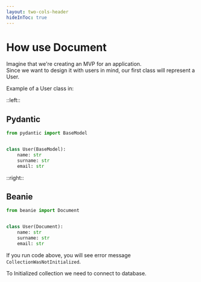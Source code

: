 ```yaml
---
layout: two-cols-header
hideInToc: true
---
```


# How use Document

<v-clicks>

Imagine that we're creating an MVP for an application. <br>
Since we want to design it with users in mind, our first class will represent a User.

Example of a User class in:

</v-clicks>
::left::

<v-clicks>

##  Pydantic

```python 
from pydantic import BaseModel


class User(BaseModel):
    name: str
    surname: str
    email: str
```
</v-clicks>

::right::

<v-clicks>

## Beanie

```python
from beanie import Document


class User(Document):
    name: str
    surname: str
    email: str
```


If you run code above, you will see error message `CollectionWasNotInitialized`.

To Initialized collection we need to connect to database.

</v-clicks>

<!-- TO Connect to database we need to install MOngodb locally or use Docker or use Mongo Atlas -->
